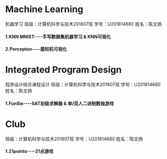 # Machine Learning
机器学习
班级：计算机科学与技术201807班
学号：U201814680
姓名：陈文扬

#### 1.KNN MNIST----手写数据集机器学习 & KNN可视化
#### 2.Percepton----感知机可视化

# Integrated Program Design
程序设计综合课程设计
班级：计算机科学与技术201807班
学号：U201814680
姓名：陈文扬

#### 1.FunSix----SAT初级求解器 & 单/双人二进制数独游戏

# Club
班级：计算机科学与技术201807班
学号：U201814680
姓名：陈文扬

#### 1.21points----21点游戏
